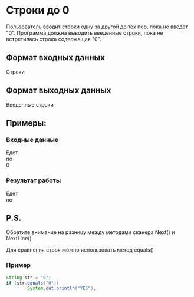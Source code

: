 # Строки до 0
Пользователь вводит строки одну за другой до тех 
пор, пока не введёт "0". 
Программа должна выводить введенные строки, 
пока не встретилась строка содержащая "0".

## Формат входных данных
Строки
## Формат выходных данных
Введенные строки

## Примеры:
### Входные данные
Едет  
по  
0  
### Результат работы
Едет  
по

## P.S.
Обратите внимание на разницу между методами сканера
Next() и NextLine()

Для сравнения строк можно использовать метод equals()
### Пример 

```java 
String str = "0";
if (str.equals("0"))
        System.out.println("YES");
```
